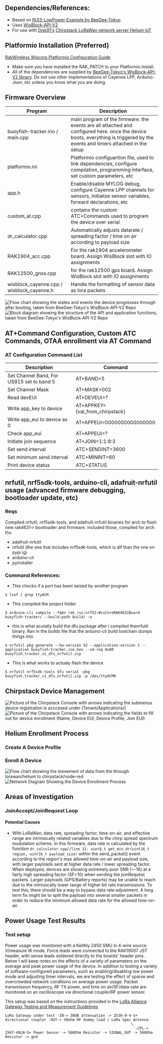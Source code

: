 ## Dependencies/References:
* Based on [RUI3-LowPower-Example by BeeGee-Tokyo](https://github.com/beegee-tokyo/WisBlock-API-V2)
* Uses [WisBlock-API-V2](https://github.com/beegee-tokyo/WisBlock-API-V2)
* For use with [Disk91's](https://www.disk91.com/2022/technology/helium/installing-chirpstack-lorawan-network-server-for-helium/) [Chirpstack LoRaWan network server Helium IoT](https://github.com/disk91/helium-chirpstack-community)

## Platformio Installation (Preferred)
[RakWireless Wiscore Platformio Configuration Guide](https://learn.rakwireless.com/hc/en-us/articles/26687276346775-How-To-Perform-Installation-of-Board-Support-Package-in-PlatformIO)
* Make sure you have installed the RAK_PATCH to your Platformio install.
* All of the dependencies are supplied by [BeeGee-Tokyo's WisBlock-API-V2 library](https://registry.platformio.org/libraries/beegee-tokyo/WisBlock-API-V2). Do not use other implementations of Cayenne LPP, Arduino-Json, etc unless you know what you are doing.

## Firmware Overview
| Program | Description |
| -------------- | -------------- |
| buoyfish-tracker.ino / main.cpp | main program of the firmware. the events are all attached and configured here. once the device boots, everything is triggered by the events and timers attached in the setup |
| platformio.ini | Platformio configuartion file, used to link dependencies, configure compilation, programming interface, set custom parameters, etc |
| app.h | Enable/disable MYLOG debug, configure Cayenne LPP channels for sensors, initialize sensor variables, forward declarations, etc |
| custom_at.cpp | contains the custom ATC+Commands used to program the device over serial |
| dr_calculator.cpp | Automatically adjusts datarate / spreading factor / time on air according to payload size |
| RAK1904_acc.cpp | For the rak1904 accelerometer board. Assign WisBlock slot with IO assignments |
| RAK12500_gnss.cpp | for the rak12500 gps board. Assign WisBlock slot with IO assignments |
| wisblock_cayenne.cpp / wisblock_cayenne.h | Handle the formatting of sensor data as lora packets |

![Flow chart showing the states and events the device progresses through after booting, taken from BeeGee-Tokyo's WisBlock-API-V2 Repo](https://github.com/eigenlucy/helium-wiscore-deployment/blob/master/refs/firmware_overview.png)
![Block diagram showing the structure of the API and application functions, taken from BeeGee-Tokyo's WisBlock-API-V2 Repo](https://github.com/eigenlucy/helium-wiscore-deployment/blob/master/refs/APIFirmwareStructure.png)

## AT+Command Configuration, Custom ATC Commands, OTAA enrollment via AT Command
### AT Configuration Command List
| Description | Command |
| --------- | --------- |
| Set Channel Band, For US915 set to band 5 | AT+BAND=5 |
| Set Channel Mask | AT+MASK=002 |
| Read devEUI | AT+DEVEUI=? |
| Write app_key to device | AT+APPKEY={val_from_chirpstack} |
| Write app_eui to device as 0 | AT+APPEUI=0000000000000000 |
| Check app_eui | AT+APPEUI=? |
| Initiate join sequence | AT+JOIN=1:1:8:3 |
| Set send interval | ATC+SENDINT=3600 |
| Set minimum send interval | ATC+MININT=60 |
| Print device status | ATC+STATUS |

## nrfutil, nrf5sdk-tools, arduino-cli, adafruit-nrfutil usage (advanced firmware debugging, bootloader update, etc)
### Reqs
Compiled nrfutil, nrf5sdk-tools, and adafruit-nrfutil binaries for arch to flash new rak4631-r bootloader and firmware. included those, compiled for arch tho
* adafruit-nrtutil
* nrfutil (the one that includes nrf5sdk-tools, which is dif than the one on pypi ig)
* arduino-cli
* pyinstaller

### Command References:
* This checks if a port has been seized by another program
```
$ lsof | grep ttyACM
```
* This compiled the project folder
```
$ arduino-cli compile --fqbn rak_rui:nrf52:WisCoreRAK4631Board buoyfish-tracker/ --build-path build/ -e
```
* this is what acutally build the dfu package after i compiled thenrfutil binary. Ran in the builds file that the arduino-cli build toolchain dumps things into
```
$ nrfutil pkg generate --hw-version 52 --application-version 1 --application buoyfish-tracker.ino.hex --sd-req 0x00 buoyfish_tracker_v1_dfu_nrfutil.zip
```
* This is what works to actualy flash the device
```
$ nrfutil nrf5sdk-tools dfu serial -pkg buoyfish_tracker_v1_dfu_nrfutil.zip -p /dev/ttyACM0
```

## Chirpstack Device Management
![Picture of the Chirpstack Console with arrows indicating the submenus device registration is acccesed under (Tenant/Applications/)](https://github.com/eigenlucy/helium-wiscore-deployment/blob/master/refs/DeviceEnrollment1.png)
![Picture of the Chirpstack Console with arrows indicating the fields to fill out for device enrollment (Name, Device EUI, Device Profile, Join EUI)](https://github.com/eigenlucy/helium-wiscore-deployment/blob/master/refs/DeviceEnrollment2.png)

## Helium Enrollment Process
### Create A Device Profile


### Enroll A Device
![Flow chart showing the movement of data from the through lorawan/helium to chirpstack/node-red](https://github.com/eigenlucy/helium-wiscore-deployment/blob/master/refs/NetworkDiagram.png)
![Network Diagram Showing the Device Enrollment Process](https://github.com/eigenlucy/helium-wiscore-deployment/blob/master/refs/Device_Registration_Process.png)

## Areas of Investigation
### JoinAccept/JoinRequest Loop
#### Potential Causes
* With LoRaWan, data rate, spreading factor, time-on-air, and effective range are intrinsically related variables due to the chirp spread spectrum modulation scheme. In this firmware, data rate is calculated by the function ```dr_calculator.cpp//line 31: uint8_t get_min_dr(uint16_t region, uint16_t payload_size)``` within the send_packet() event according to the region's max allowed time-on-air and payload size, with larger payloads sent at higher data rate / lower spreading factor. When deployed, devices are showing extremely poor SNR (~-16) at a fairly high spreading factor (SF=10) when sending the joinRequest packets. Larger payloads (GPS/Battery reports) may be unable to reach due to the intrinsically lower range of higher bit rate transmissions. To test this, there should be a way to bypass data rate adjustment. A long term fix might be to split the payload into several smaller packets in order to reduce the minimum allowed data rate for the allowed time-on-air.


## Power Usage Test Results
### Test setup
Power usage was monitored with a Keithly 2450 SMU in 4-wire source V/measure W mode. Force leads were connected to the RAK19007 JST header, with sense leads soldered directly to the boards' header pins. Below I will keep notes on the effects of a variety of parameters on the average and peak power usage of the device. In addition to testing a variety of software-configured parameters, such as enabling/disabling low power mode and adjusting timer intervals, we are testing the effect of sparse and overcrowded network conditions on average power usage. Packet transmission frequency, RF TX power, and time on air/SF/data-rate are monitored on an oscilloscope via directional coupler/RF power sensor.


This setup was based on the instructions provided in the [LoRa Alliance Gateway Testing and Measurement Guidelines](https://lora-alliance.org/wp-content/uploads/2021/04/Gateway-Test-and-Measurement-Guidelines-Issue01.pdf)
```
LoRa Gateway under test -IN-> 30dB attenuation -> ZX30-9-4-S+ directional coupler -OUT-> 50ohm RF dummy load / LoRa Spec Antenna
                                                          \
                                                           `-CPL-> ZX47-40LN-S+ Power Sensor -> 500Ohm Resistor -> SIGNAL_OUT -> 500Ohm Resistor -> gnd

```
